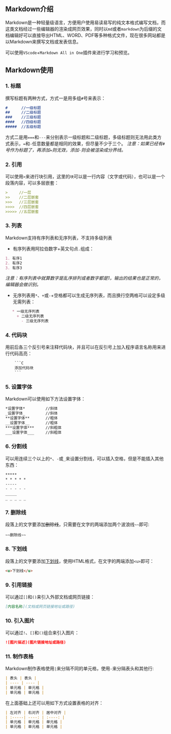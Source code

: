 ## Markdown介绍

Markdown是一种轻量级语言，方便用户使用易读易写的纯文本格式编写文档，而这类文档经过一些编辑器的渲染成网页效果，同时以`md`或者`markdown`为后缀的文档编辑好可以直接导出HTML、WORD、PDF等多种格式文件，现在很多网站都是以Markdown来撰写文档或发表信息。

可以使用`VScode`+`Markdown All in One`插件来进行学习和预览。

## Markdown使用

### 1. 标题

撰写标题有两种方式，方式一是用多组`#`号来表示：

```markdown
#      //一级标题
##     //二级标题
###    //三级标题
####   //四级标题
#####  //五级标题
```

方式二是用`===`和`---`来分别表示一级标题和二级标题，多级标题则无法用此类方式表示，`=`和`-`任意数量都是相同的效果，但尽量不少于三个。
*注意：如果已经有`#`号作为标题了，再添加`=`则无效，添加`-`则会被渲染成分界线。*

### 2. 引用

可以使用`>`来进行块引用，这里的`块`可以是一行内容（文字或代码），也可以是一个段落内容，可以多层嵌套：

```markdown
>     //一层
>>    //二层嵌套
>>>   //三层嵌套
>>>>  //四层嵌套
>>>>> //五层嵌套
```

### 3. 列表

Markdown支持有序列表和无序列表，不支持多级列表
- 有序列表用阿拉伯数字+英文句点`.`组成：

```markdown
1. 有序1
2. 有序2
3. 有序3
```

*注意：有序列表中就算数字是乱序排列或者数字都是1，输出的结果也是正常的，编辑器会做识别。*

- 无序列表用`*`、`+`或`-`+空格都可以生成无序列表，而且换行空两格可以设定多级无需列表：

```markdown
   * 一级无序列表
     + 二级无序列表
       - 三级无序列表
```

### 4. 代码块

用前后各三个反引号来注释代码块，并且可以在反引号上加入程序语言名称用来进行代码高亮：

```c
    ```C
    添加代码块
    ```
```

### 5. 设置字体

Markdown可以使用如下方法设置字体：

```markdown
*设置字体*         //斜体
_设置字体_         //斜体
**设置字体**       //粗体
__设置字体__       //粗体
***设置字体***     //斜粗体
___设置字体___     //斜粗体
```

### 6. 分割线

可以用连续三个以上的`*`、`-`或`_`来设置分割线，可以插入空格，但是不能插入其他东西：

```markdown
*****
* * * * *
-----
- - - - -
_____
_ _ _ _ _
```

### 7. 删除线

段落上的文字要添加~~删除线~~，只需要在文字的两端添加两个波浪线`~~`即可:

```markdow
~~删除线~~
```

### 8. 下划线

段落上的文字要添加<u>下划线</u>，使用HTML格式，在文字的两端添加`<u>`即可：

```markdown
<u>下划线</u>
```

### 9. 引用链接

可以通过`[]`和`()`来引入外部文档或网页链接：

```markdown
[内容名称](文档或网页链接地址或路径)
```

### 10. 引入图片

可以通过`!`、`[]`和`()`组合来引入图片：

```markdown
![图片描述](图片链接地址或路径)
```

### 11. 制作表格

Markdown制作表格使用`|`来分隔不同的单元格，使用`-`来分隔表头和其他行:

```markdown
| 表头 | 表头 |
| ---- | ---- |
| 单元格 | 单元格 |
| 单元格 | 单元格 |
```

在上面基础上还可以用如下方式设置表格的对齐：

```markdown
| 左对齐 | 右对齐 | 居中对齐 |
| :-----| ----: | :----: |
| 单元格 | 单元格 | 单元格 |
| 单元格 | 单元格 | 单元格 |
```